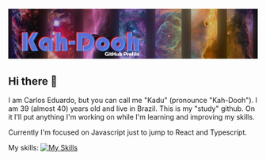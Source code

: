 ![alt text](https://github.com/kadu20es/kadu20es/blob/main/github_banner.png)

## Hi there 👋

I am Carlos Eduardo, but you can call me "Kadu" (pronounce "Kah-Dooh"). I am 39 (almost 40) years old and live in Brazil.
This is my "study" github. On it I'll put anything I'm working on while I'm learning and improving my skills.

Currently I'm focused on Javascript just to jump to React and Typescript.

My skills:
[![My Skills](https://skills.thijs.gg/icons?i=js,html,css,wasm)](https://skills.thijs.gg)




<!--
**kadu20es/kadu20es** is a ✨ _special_ ✨ repository because its `README.md` (this file) appears on your GitHub profile.

Here are some ideas to get you started:

- 🔭 I’m currently working on ...
- 🌱 I’m currently learning ...
- 👯 I’m looking to collaborate on ...
- 🤔 I’m looking for help with ...
- 💬 Ask me about ...
- 📫 How to reach me: ...
- 😄 Pronouns: ...
- ⚡ Fun fact: ...
-->
